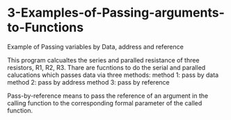 # 3-Examples-of-Passing-arguments-to-Functions
Example of Passing variables by Data, address and reference


This program calcualtes the series and paralled resistance of three resistors, R1, R2, R3.
Thare are fucntions to do the serial and paralled calucations which passes data via three methods:
method 1: pass by data
method 2: pass by address
method 3: pass by reference



Pass-by-reference means to pass the reference of an argument in the calling function to the corresponding formal parameter of the called function.
